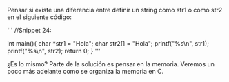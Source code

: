 Pensar si existe una diferencia entre definir un string como str1 o como str2 en el siguiente código:


'''
//Snippet 24:

int main(){
  char *str1 = "Hola";
  char str2[] = "Hola";
  printf("%s\n", str1);
  printf("%s\n", str2);
  return 0;
}
'''

¿Es lo mismo? Parte de la solución es pensar en la memoria. Veremos un poco más
adelante como se organiza la memoria en C.
